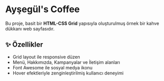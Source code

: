 # Ayşegül's Coffee

Bu proje, basit bir **HTML-CSS Grid** yapısıyla oluşturulmuş örnek bir kahve dükkanı web sayfasıdır.

## ✨ Özellikler

- Grid layout ile responsive düzen
- Menü, Hakkımızda, Kampanyalar ve İletişim alanları
- Font Awesome ile sosyal medya ikonu
- Hover efektleriyle zenginleştirilmiş kullanıcı deneyimi
